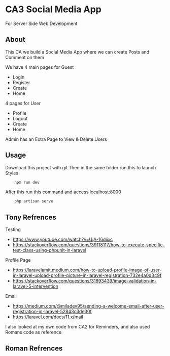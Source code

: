 # CA3 Social Media App

For Server Side Web Development

## About

This CA we build a Social Media App where we can create Posts and Comment on them

We have 4 main pages for Guest
- Login
- Register
- Create
- Home

4 pages for User
- Profile
- Logout
- Create
- Home

Admin has an Extra Page to View & Delete Users

## Usage
Download this project with git
Then in the same folder run this to launch Styles
```bash
    npm run dev
```
After this run this command and access localhost:8000
```bash
    php artisan serve
```

## Tony Refrences

Testing
- https://www.youtube.com/watch?v=UjA-16diixc
- https://stackoverflow.com/questions/39118117/how-to-execute-specific-test-class-using-phpunit-in-laravel

Profile Page
- https://laravelamit.medium.com/how-to-upload-profile-image-of-user-in-laravel-upload-profile-picture-in-laravel-registration-732e4a0d349f
- https://stackoverflow.com/questions/31893439/image-validation-in-laravel-5-intervention

Email
- https://medium.com/@miladev95/sending-a-welcome-email-after-user-registration-in-laravel-52843c3de30f
- https://laravel.com/docs/11.x/mail

I also looked at my own code from CA2 for Reminders, and also used Romans code as reference

## Roman Refrences

